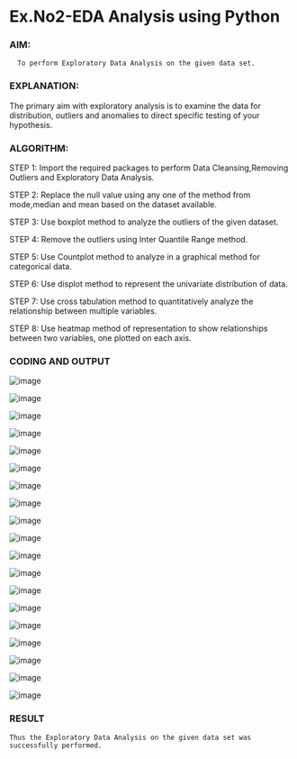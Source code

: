 # Ex.No2-EDA Analysis using Python

### AIM:
      To perform Exploratory Data Analysis on the given data set.
      
### EXPLANATION:
  The primary aim with exploratory analysis is to examine the data for distribution, outliers and anomalies to direct specific testing of your hypothesis.
  
### ALGORITHM:
STEP 1: Import the required packages to perform Data Cleansing,Removing Outliers and Exploratory Data Analysis.

STEP 2: Replace the null value using any one of the method from mode,median and mean based on the dataset available.

STEP 3: Use boxplot method to analyze the outliers of the given dataset.

STEP 4: Remove the outliers using Inter Quantile Range method.

STEP 5: Use Countplot method to analyze in a graphical method for categorical data.

STEP 6: Use displot method to represent the univariate distribution of data.

STEP 7: Use cross tabulation method to quantitatively analyze the relationship between multiple variables.

STEP 8: Use heatmap method of representation to show relationships between two variables, one plotted on each axis.

### CODING AND OUTPUT
       
![image](https://github.com/kannan0071/INTRO-TO-DS/assets/119641638/fdfbd6a7-73d7-488d-a1b6-10af57249afe)

![image](https://github.com/kannan0071/INTRO-TO-DS/assets/119641638/fd5f9d64-3dcd-4d1d-9f42-679a9823151f)

![image](https://github.com/kannan0071/INTRO-TO-DS/assets/119641638/2579a57a-bfa1-440b-816a-8803605658a7)

![image](https://github.com/kannan0071/INTRO-TO-DS/assets/119641638/27e4bd51-57f7-4887-a73b-4a1f9ef33d69)

![image](https://github.com/kannan0071/INTRO-TO-DS/assets/119641638/047b9e66-33ff-493d-b645-024b2c2ec9d4)

![image](https://github.com/kannan0071/INTRO-TO-DS/assets/119641638/c8262f21-94d8-475d-b8d4-3eee121f57f2)

![image](https://github.com/kannan0071/INTRO-TO-DS/assets/119641638/9e2ca9d2-79cc-455c-90ae-9ac0e17c704e)

![image](https://github.com/kannan0071/INTRO-TO-DS/assets/119641638/a72e21b3-38fc-46ba-8573-fff38997c979)

![image](https://github.com/kannan0071/INTRO-TO-DS/assets/119641638/0349dbad-d4d4-4c11-86b9-718700709465)

![image](https://github.com/kannan0071/INTRO-TO-DS/assets/119641638/348b7ec2-98f6-4615-a6e8-25440351b170)

![image](https://github.com/kannan0071/INTRO-TO-DS/assets/119641638/f5cdf152-1940-4efb-a0d3-cdf52abcfd1c)

![image](https://github.com/kannan0071/INTRO-TO-DS/assets/119641638/9927a076-bf0b-4585-ae6b-aa8bd29f5f31)

![image](https://github.com/kannan0071/INTRO-TO-DS/assets/119641638/d625a1c1-390c-468c-86e7-b4e36a779b7f)

![image](https://github.com/kannan0071/INTRO-TO-DS/assets/119641638/5e7880d8-6123-4d8b-84e9-c1fb43f56ca0)

![image](https://github.com/kannan0071/INTRO-TO-DS/assets/119641638/ede9afa1-994a-48a2-a120-a0d2ce55ee3d)

![image](https://github.com/kannan0071/INTRO-TO-DS/assets/119641638/8a6af172-c826-435a-96d7-d47ff9c9ff0d)

![image](https://github.com/kannan0071/INTRO-TO-DS/assets/119641638/1bb966a3-28ec-4490-bd06-f10245e8bbe5)

![image](https://github.com/kannan0071/INTRO-TO-DS/assets/119641638/c9cdd4f6-20be-4d27-a123-3db667668e33)

![image](https://github.com/kannan0071/INTRO-TO-DS/assets/119641638/e00135e3-e093-4561-81eb-f72b2a1a1c91)

### RESULT
    Thus the Exploratory Data Analysis on the given data set was successfully performed.
